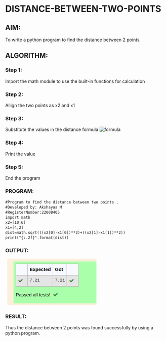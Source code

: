 # DISTANCE-BETWEEN-TWO-POINTS

## AIM:
To write a python program to find the distance between 2 points
## ALGORITHM:
### Step 1: 
Import the math module to use the built-in functions for calculation

### Step 2: 
Allign the two points as x2 and x1
### Step 3: 
Substitute the values in the distance formula  ![formula](/formula.jpg)
### Step 4: 
Print the value
### Step 5: 
End the program
### PROGRAM:

```
#Program to find the distance between two points .
#Developed by: Akshayaa M
#RegisterNumber:22008405
import math
x2=[10,6]
x1=[4,2]
dist=math.sqrt(((x2[0]-x1[0])**2)+((x2[1]-x1[1])**2))
print("{:.2f}".format(dist))
```


### OUTPUT:
![Distance-between-two-points](distance.png)
### RESULT:
Thus the distance between 2 points was found successfully by using a python program.